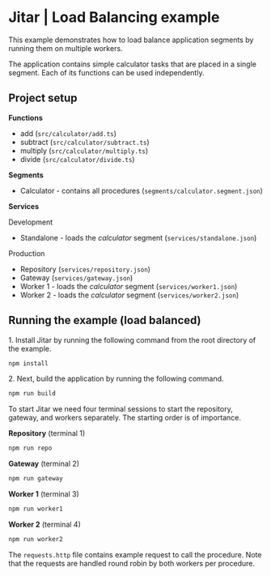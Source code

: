 
# Jitar | Load Balancing example

This example demonstrates how to load balance application segments by running them on multiple workers.

The application contains simple calculator tasks that are placed in a single segment.
Each of its functions can be used independently.

## Project setup

**Functions**

* add (`src/calculator/add.ts`)
* subtract (`src/calculator/subtract.ts`)
* multiply (`src/calculator/multiply.ts`)
* divide (`src/calculator/divide.ts`)

**Segments**

* Calculator - contains all procedures (`segments/calculator.segment.json`)

**Services**

Development

* Standalone - loads the *calculator* segment (`services/standalone.json`)

Production

* Repository (`services/repository.json`)
* Gateway (`services/gateway.json`)
* Worker 1 - loads the *calculator* segment (`services/worker1.json`)
* Worker 2 - loads the *calculator* segment (`services/worker2.json`)

## Running the example (load balanced)

1\. Install Jitar by running the following command from the root directory of the example.

```bash
npm install
```

2\. Next, build the application by running the following command.

```bash
npm run build
```

To start Jitar we need four terminal sessions to start the repository, gateway, and workers separately. The starting order is of importance.

**Repository** (terminal 1)

```bash
npm run repo
```

**Gateway** (terminal 2)

```bash
npm run gateway
```

**Worker 1** (terminal 3)

```bash
npm run worker1
```

**Worker 2** (terminal 4)

```bash
npm run worker2
```

The ``requests.http`` file contains example request to call the procedure.
Note that the requests are handled round robin by both workers per procedure.
